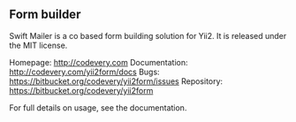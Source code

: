 Form builder
------------

Swift Mailer is a co based form building solution for Yii2.
It is released under the MIT license.

Homepage:      http://codevery.com
Documentation: http://codevery.com/yii2form/docs
Bugs:          https://bitbucket.org/codevery/yii2form/issues
Repository:    https://bitbucket.org/codevery/yii2form

For full details on usage, see the documentation.
